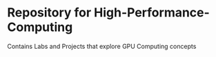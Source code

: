 # Repository for High-Performance-Computing

Contains Labs and Projects that explore GPU Computing concepts
